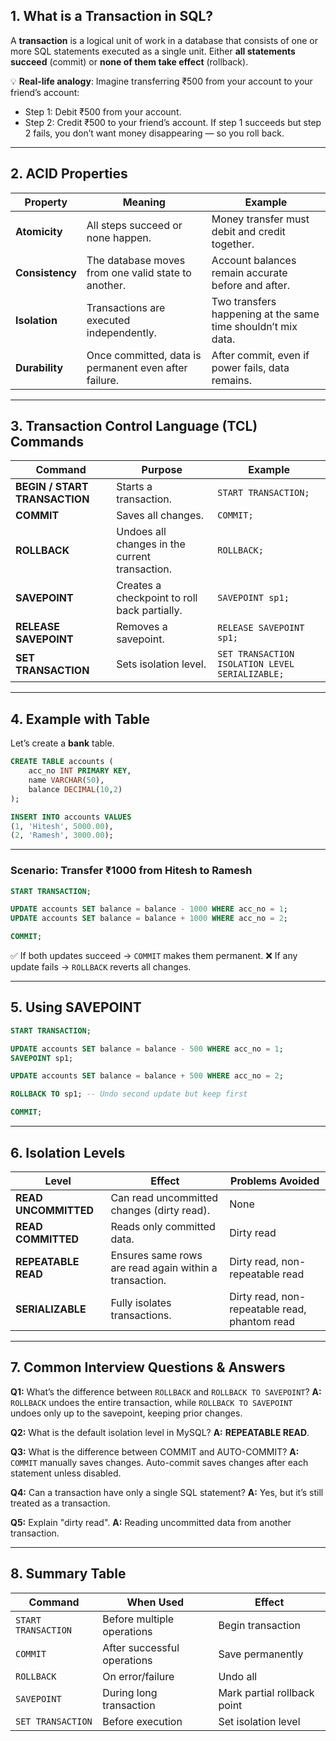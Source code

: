 
## **1. What is a Transaction in SQL?**

A **transaction** is a logical unit of work in a database that consists of one or more SQL statements executed as a single unit.
Either **all statements succeed** (commit) or **none of them take effect** (rollback).

💡 **Real-life analogy**:
Imagine transferring ₹500 from your account to your friend’s account:

* Step 1: Debit ₹500 from your account.
* Step 2: Credit ₹500 to your friend’s account.
  If step 1 succeeds but step 2 fails, you don’t want money disappearing — so you roll back.

---

## **2. ACID Properties**

| **Property**    | **Meaning**                                           | **Example**                                                  |
| --------------- | ----------------------------------------------------- | ------------------------------------------------------------ |
| **Atomicity**   | All steps succeed or none happen.                     | Money transfer must debit and credit together.               |
| **Consistency** | The database moves from one valid state to another.   | Account balances remain accurate before and after.           |
| **Isolation**   | Transactions are executed independently.              | Two transfers happening at the same time shouldn’t mix data. |
| **Durability**  | Once committed, data is permanent even after failure. | After commit, even if power fails, data remains.             |

---

## **3. Transaction Control Language (TCL) Commands**

| **Command**                   | **Purpose**                                    | **Example**                                     |
| ----------------------------- | ---------------------------------------------- | ----------------------------------------------- |
| **BEGIN / START TRANSACTION** | Starts a transaction.                          | `START TRANSACTION;`                            |
| **COMMIT**                    | Saves all changes.                             | `COMMIT;`                                       |
| **ROLLBACK**                  | Undoes all changes in the current transaction. | `ROLLBACK;`                                     |
| **SAVEPOINT**                 | Creates a checkpoint to roll back partially.   | `SAVEPOINT sp1;`                                |
| **RELEASE SAVEPOINT**         | Removes a savepoint.                           | `RELEASE SAVEPOINT sp1;`                        |
| **SET TRANSACTION**           | Sets isolation level.                          | `SET TRANSACTION ISOLATION LEVEL SERIALIZABLE;` |

---

## **4. Example with Table**

Let’s create a **bank** table.

```sql
CREATE TABLE accounts (
    acc_no INT PRIMARY KEY,
    name VARCHAR(50),
    balance DECIMAL(10,2)
);

INSERT INTO accounts VALUES
(1, 'Hitesh', 5000.00),
(2, 'Ramesh', 3000.00);
```

---

### **Scenario: Transfer ₹1000 from Hitesh to Ramesh**

```sql
START TRANSACTION;

UPDATE accounts SET balance = balance - 1000 WHERE acc_no = 1;
UPDATE accounts SET balance = balance + 1000 WHERE acc_no = 2;

COMMIT;
```

✅ If both updates succeed → `COMMIT` makes them permanent.
❌ If any update fails → `ROLLBACK` reverts all changes.

---

## **5. Using SAVEPOINT**

```sql
START TRANSACTION;

UPDATE accounts SET balance = balance - 500 WHERE acc_no = 1;
SAVEPOINT sp1;

UPDATE accounts SET balance = balance + 500 WHERE acc_no = 2;

ROLLBACK TO sp1; -- Undo second update but keep first

COMMIT;
```

---

## **6. Isolation Levels**

| **Level**            | **Effect**                                             | **Problems Avoided**                          |
| -------------------- | ------------------------------------------------------ | --------------------------------------------- |
| **READ UNCOMMITTED** | Can read uncommitted changes (dirty read).             | None                                          |
| **READ COMMITTED**   | Reads only committed data.                             | Dirty read                                    |
| **REPEATABLE READ**  | Ensures same rows are read again within a transaction. | Dirty read, non-repeatable read               |
| **SERIALIZABLE**     | Fully isolates transactions.                           | Dirty read, non-repeatable read, phantom read |

---

## **7. Common Interview Questions & Answers**

**Q1:** What’s the difference between `ROLLBACK` and `ROLLBACK TO SAVEPOINT`?
**A:** `ROLLBACK` undoes the entire transaction, while `ROLLBACK TO SAVEPOINT` undoes only up to the savepoint, keeping prior changes.

**Q2:** What is the default isolation level in MySQL?
**A:** **REPEATABLE READ**.

**Q3:** What is the difference between COMMIT and AUTO-COMMIT?
**A:** `COMMIT` manually saves changes. Auto-commit saves changes after each statement unless disabled.

**Q4:** Can a transaction have only a single SQL statement?
**A:** Yes, but it’s still treated as a transaction.

**Q5:** Explain "dirty read".
**A:** Reading uncommitted data from another transaction.

---

## **8. Summary Table**

| **Command**         | **When Used**               | **Effect**                  |
| ------------------- | --------------------------- | --------------------------- |
| `START TRANSACTION` | Before multiple operations  | Begin transaction           |
| `COMMIT`            | After successful operations | Save permanently            |
| `ROLLBACK`          | On error/failure            | Undo all                    |
| `SAVEPOINT`         | During long transaction     | Mark partial rollback point |
| `SET TRANSACTION`   | Before execution            | Set isolation level         |

